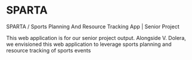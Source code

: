 # SPARTA
SPARTA / Sports Planning And Resource Tracking App | Senior Project

This web application is for our senior project output.
Alongside V. Dolera, we envisioned this web application to leverage sports planning and resource tracking of sports events
